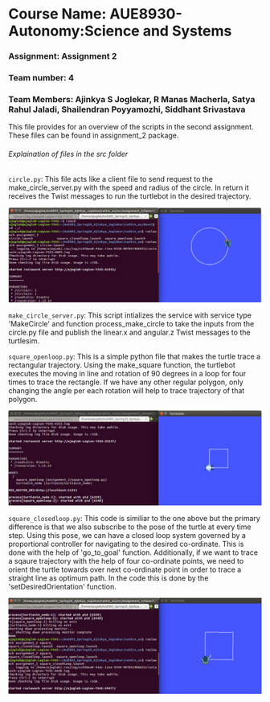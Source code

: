 # Course Name: AUE8930-Autonomy:Science and Systems
### Assignment: Assignment 2
### Team number: 4
### Team Members: Ajinkya S Joglekar, R Manas Macherla, Satya Rahul Jaladi, Shailendran Poyyamozhi, Siddhant Srivastava

This file provides for an overview of the scripts in the second assignment.
These files can be found in assignment_2 package.

###### Explaination of files in the src folder

`circle.py`: This file acts like a client file to send request to the make_circle_server.py with the speed and radius of the circle. In return it receives the Twist messages to run the turtlebot in the desired trajectory.

![Circle](https://github.com/srivas18/AuE893Spring20_Autonomy_Science_and_Systems/blob/master/catkin_ws/src/assignment_2/Readme/circle.png)

`make_circle_server.py`: This script intializes the service with service type 'MakeCircle' and function process_make_circle to take the inputs from the circle.py file and publish the linear.x and angular.z Twist messages to the turtlesim.

`square_openloop.py`: This is a simple python file that makes the turtle trace a rectangular trajectory. Using the make_square function, the turtlebot executes the moving in line and rotation of 90 degrees in a loop for four times to trace the rectangle. If we have any other regular polygon, only changing the angle per each rotation will help to trace trajectory of that polygon.

![Square Openloop](https://github.com/srivas18/AuE893Spring20_Autonomy_Science_and_Systems/blob/master/catkin_ws/src/assignment_2/Readme/square_openloop.png)

`square_closedloop.py`: This code is similiar to the one above but the primary difference is that we also subscribe to the pose of the turtle at every time step. Using this pose, we can have a closed loop system governed by a proportional controller for navigating to the desired co-ordinate. This is done with the help of 'go_to_goal' function. Additionally, if we want to trace a sqaure trajectory with the help of four co-ordinate points, we need to orient the turtle towards over next co-ordinate point in order to trace a straight line as optimum path. In the code this is done by the 'setDesiredOrientation' function.

![Square Closedloop](https://github.com/srivas18/AuE893Spring20_Autonomy_Science_and_Systems/blob/master/catkin_ws/src/assignment_2/Readme/square_closedloop.png)
